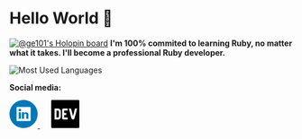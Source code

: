 # Hello World 👋

[![@ge101's Holopin board](https://holopin.me/ge101)](https://holopin.io/@ge101)
**I'm 100% commited to learning Ruby, no matter what it takes. I'll become a professional Ruby developer.**


![Most Used Languages](https://github-readme-stats.vercel.app/api/top-langs/?username=g-101&theme=tokyonight&hide_border=false&include_all_commits=false&count_private=false&layout=compact)

**Social media:**

<a href='https://www.linkedin.com/in/genesislima101/' title='linkedIn profile' style="margin-right: 20px;">
  <img src='./linkedin-logo.png' alt='linkedIn logo' height=50  />
</a>
<a href='https://dev.to/g101' title='DEV blog'>
  <img src='./dev-logo.png' alt='DEV logo' height=50 />
</a>

